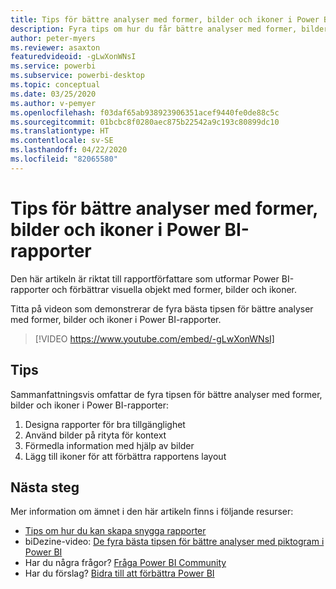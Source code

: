 ```yaml
---
title: Tips för bättre analyser med former, bilder och ikoner i Power BI-rapporter
description: Fyra tips om hur du får bättre analyser med former, bilder och ikoner i visuella Power BI-rapportobjekt, i Power BI Desktop eller i Power BI-tjänsten.
author: peter-myers
ms.reviewer: asaxton
featuredvideoid: -gLwXonWNsI
ms.service: powerbi
ms.subservice: powerbi-desktop
ms.topic: conceptual
ms.date: 03/25/2020
ms.author: v-pemyer
ms.openlocfilehash: f03daf65ab938923906351acef9440fe0de88c5c
ms.sourcegitcommit: 01bcbc8f0280aec875b22542a9c193c80899dc10
ms.translationtype: HT
ms.contentlocale: sv-SE
ms.lasthandoff: 04/22/2020
ms.locfileid: "82065580"
---
```

# <a name="tips-to-improve-analysis-with-shapes-images-and-icons-in-power-bi-reports"></a>Tips för bättre analyser med former, bilder och ikoner i Power BI-rapporter

Den här artikeln är riktat till rapportförfattare som utformar Power BI-rapporter och förbättrar visuella objekt med former, bilder och ikoner.

Titta på videon som demonstrerar de fyra bästa tipsen för bättre analyser med former, bilder och ikoner i Power BI-rapporter.

> [!VIDEO https://www.youtube.com/embed/-gLwXonWNsI]

## <a name="tips"></a>Tips

Sammanfattningsvis omfattar de fyra tipsen för bättre analyser med former, bilder och ikoner i Power BI-rapporter:

1. Designa rapporter för bra tillgänglighet
1. Använd bilder på rityta för kontext
1. Förmedla information med hjälp av bilder
1. Lägg till ikoner för att förbättra rapportens layout

## <a name="next-steps"></a>Nästa steg

Mer information om ämnet i den här artikeln finns i följande resurser:

- [Tips om hur du kan skapa snygga rapporter](../desktop-tips-and-tricks-for-creating-reports.md)
- biDezine-video: [De fyra bästa tipsen för bättre analyser med piktogram i Power BI](https://www.youtube.com/watch?v=-gLwXonWNsI)
- Har du några frågor? [Fråga Power BI Community](https://community.powerbi.com/)
- Har du förslag? [Bidra till att förbättra Power BI](https://ideas.powerbi.com/)
